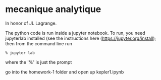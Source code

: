 # mecanique analytique

In honor of JL Lagrange.

The python code is run inside a jupyter notebook. To run, you need jupyterlab installed (see the instructions here (https://jupyter.org/install); then from the command line run
```
% jupyter lab
```
where the '%' is just the prompt

go into the homework-1 folder and open up kepler1.ipynb

